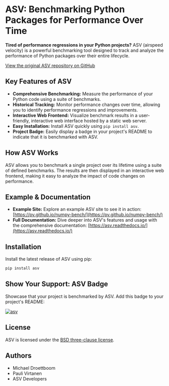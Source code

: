 # ASV: Benchmarking Python Packages for Performance Over Time

**Tired of performance regressions in your Python projects?** ASV (airspeed velocity) is a powerful benchmarking tool designed to track and analyze the performance of Python packages over their entire lifecycle.

[View the original ASV repository on GitHub](https://github.com/airspeed-velocity/asv)

## Key Features of ASV

*   **Comprehensive Benchmarking:** Measure the performance of your Python code using a suite of benchmarks.
*   **Historical Tracking:** Monitor performance changes over time, allowing you to identify performance regressions and improvements.
*   **Interactive Web Frontend:** Visualize benchmark results in a user-friendly, interactive web interface hosted by a static web server.
*   **Easy Installation:** Install ASV quickly using `pip install asv`.
*   **Project Badge:** Easily display a badge in your project's README to indicate that it is benchmarked with ASV.

## How ASV Works

ASV allows you to benchmark a single project over its lifetime using a suite of defined benchmarks. The results are then displayed in an interactive web frontend, making it easy to analyze the impact of code changes on performance.

## Example & Documentation

*   **Example Site:** Explore an example ASV site to see it in action: [https://pv.github.io/numpy-bench/](https://pv.github.io/numpy-bench/)
*   **Full Documentation:** Dive deeper into ASV's features and usage with the comprehensive documentation: [https://asv.readthedocs.io/](https://asv.readthedocs.io/)

## Installation

Install the latest release of ASV using pip:

```bash
pip install asv
```

## Show Your Support: ASV Badge

Showcase that your project is benchmarked by ASV. Add this badge to your project's README:

[![asv](https://img.shields.io/badge/benchmarked%20by-asv-blue.svg?style=flat)](https://your-url-here/)

## License

ASV is licensed under the [BSD three-clause license](https://opensource.org/license/BSD-3-Clause).

## Authors

*   Michael Droettboom
*   Pauli Virtanen
*   ASV Developers